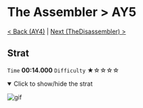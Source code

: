 # The Assembler > AY5

[< Back (AY4)](https://github.com/Doublevil/scbspeedrun/blob/main/levels/A/AY4.md) | [Next (TheDisassembler) >](https://github.com/Doublevil/scbspeedrun/blob/main/levels/A/TheDisassembler.md)

## Strat

`Time` **00:14.000** `Difficulty` ★☆☆☆☆
<details open>
  <summary>Click to show/hide the strat</summary>

  ![gif](https://github.com/Doublevil/scbspeedrun/blob/main/media/levels/A/AY5_Strat.webp)
</details>
